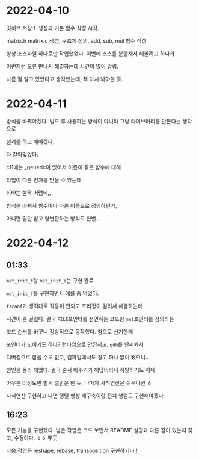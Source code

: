 # 2022-04-10
깃허브 저장소 생성과 기본 함수 작성 시작.

matrix.h matrix.c 생성, 구조체 정의, add, sub, mul 함수 작성

항상 소스파일 하나로만 작업했었다. 이번에 소스를 분할해서 해볼려고 하다가

이런저런 오류 만나서 해결하는데 시간이 많이 걸림.

나름 잘 알고 있었다고 생각했는데, 책 다시 봐야할 듯.

# 2022-04-11
방식을 바꿔야겠다. 빌드 후 사용하는 방식이 아니라 그냥 라이브러리를 만든다는 생각으로

설계를 하고 해야겠다.

다 갈아엎었다.

c11에는 _generic이 있어서 이름이 같은 함수에 대해

타입이 다른 인자를 받을 수 있는데

c99는 살짝 어렵네,,

방식을 바꿔서 함수마다 다른 이름으로 정의하던가,

아니면 일단 받고 형변환하는 방식도 한번...

# 2022-04-12
## 01:33
`mat_init_f`랑 `mat_init_a`는 구현 완료.

`mat_init_f`를 구현하면서 애를 좀 먹었다.

`fscanf`가 생각대로 작동이 안되고 프리징이 걸려서 해결하는데

시간이 좀 걸렸다. 결국 `FILE`포인터를 선언하는 코드랑 `mat`포인터를 정의하는

코드 순서를 바꾸니 정상적으로 동작했다. 참으로 신기한게

포인터가 꼬이기도 하나? 런타임으로 안잡히고, `gdb`를 안써봐서

디버깅으로 잡을 수도 없고, 컴파일에서도 경고 하나 없이 됐으니..

원인을 몰라 헤맸다. 결국 순서 바꾸기가 해답이라니 허탈하기도 하네.

아무튼 이정도면 벌써 절반은 한 듯. 나머지 사칙연산은 쉬우니깐 ㅎ

사칙연산 구현하고 나면 행렬 형상 재구축이랑 전치 행렬도 구현해야겠다.
## 16:23
모든 기능을 구현했다.
남은 작업은 코드 보면서 README 설명과 다른 점이 있는지 찾고, 수정이다.
ㅎㅎ 뿌듯

다음 작업은 reshape, rebase, transposition 구현하기다 !
